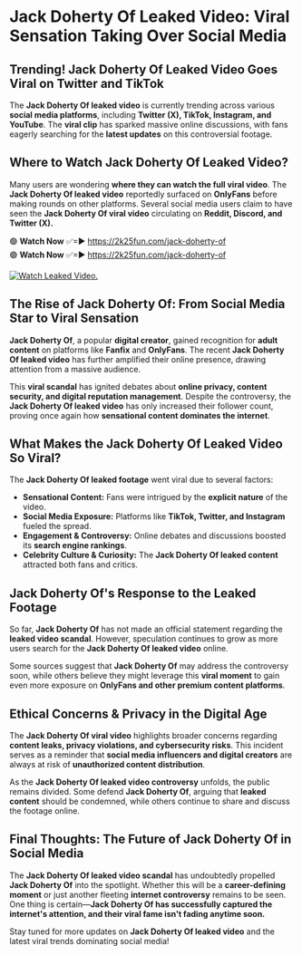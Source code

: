 # Jack Doherty Of Leaked Video: Viral Sensation Taking Over Social Media

## **Trending! Jack Doherty Of Leaked Video Goes Viral on Twitter and TikTok**
The **Jack Doherty Of leaked video** is currently trending across various **social media platforms**, including **Twitter (X), TikTok, Instagram, and YouTube**. The **viral clip** has sparked massive online discussions, with fans eagerly searching for the **latest updates** on this controversial footage.

## **Where to Watch Jack Doherty Of Leaked Video?**
Many users are wondering **where they can watch the full viral video**. The **Jack Doherty Of leaked video** reportedly surfaced on **OnlyFans** before making rounds on other platforms. Several social media users claim to have seen the **Jack Doherty Of viral video** circulating on **Reddit, Discord, and Twitter (X).**

🟢 **Watch Now** ✅=► https://2k25fun.com/jack-doherty-of  
🟢 **Watch Now** ✅=► https://2k25fun.com/jack-doherty-of  

[![Watch Leaked Video.](https://miro.medium.com/v2/resize:fit:828/format:webp/1*cilzJN44JGOrTw9NJCrNHA.gif "Watch Leaked Video")](https://2k25fun.com/jack-doherty-of)

## **The Rise of Jack Doherty Of: From Social Media Star to Viral Sensation**
**Jack Doherty Of**, a popular **digital creator**, gained recognition for **adult content** on platforms like **Fanfix** and **OnlyFans**. The recent **Jack Doherty Of leaked video** has further amplified their online presence, drawing attention from a massive audience.

This **viral scandal** has ignited debates about **online privacy, content security, and digital reputation management**. Despite the controversy, the **Jack Doherty Of leaked video** has only increased their follower count, proving once again how **sensational content dominates the internet**.

## **What Makes the Jack Doherty Of Leaked Video So Viral?**
The **Jack Doherty Of leaked footage** went viral due to several factors:
- **Sensational Content:** Fans were intrigued by the **explicit nature** of the video.
- **Social Media Exposure:** Platforms like **TikTok, Twitter, and Instagram** fueled the spread.
- **Engagement & Controversy:** Online debates and discussions boosted its **search engine rankings**.
- **Celebrity Culture & Curiosity:** The **Jack Doherty Of leaked content** attracted both fans and critics.

## **Jack Doherty Of's Response to the Leaked Footage**
So far, **Jack Doherty Of** has not made an official statement regarding the **leaked video scandal**. However, speculation continues to grow as more users search for the **Jack Doherty Of leaked video** online.

Some sources suggest that **Jack Doherty Of** may address the controversy soon, while others believe they might leverage this **viral moment** to gain even more exposure on **OnlyFans and other premium content platforms**.

## **Ethical Concerns & Privacy in the Digital Age**
The **Jack Doherty Of viral video** highlights broader concerns regarding **content leaks, privacy violations, and cybersecurity risks**. This incident serves as a reminder that **social media influencers and digital creators** are always at risk of **unauthorized content distribution**.

As the **Jack Doherty Of leaked video controversy** unfolds, the public remains divided. Some defend **Jack Doherty Of**, arguing that **leaked content** should be condemned, while others continue to share and discuss the footage online.

## **Final Thoughts: The Future of Jack Doherty Of in Social Media**
The **Jack Doherty Of leaked video scandal** has undoubtedly propelled **Jack Doherty Of** into the spotlight. Whether this will be a **career-defining moment** or just another fleeting **internet controversy** remains to be seen. One thing is certain—**Jack Doherty Of has successfully captured the internet's attention, and their viral fame isn't fading anytime soon.**

Stay tuned for more updates on **Jack Doherty Of leaked video** and the latest viral trends dominating social media!